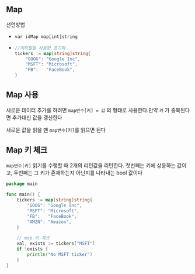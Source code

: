 ## Map

선언방법

- `var idMap map[int]string`

- ```go
  //리터럴을 사용한 초기화
  tickers := map[string]string{
      "GOOG": "Google Inc",
      "MSFT": "Microsoft",
      "FB":   "FaceBook",
  }
  ```

## 

## Map 사용

새로운 데이터 추가를 하려면 `map변수[키] = 값` 의 형태로 사용한다.만약 `키` 가 중복된다면 추가대신 값을 갱신한다

새로운 값을 읽을 땐 `map변수[키]`를 읽으면 된다



## Map 키 체크

`map변수[키]` 읽기를 수행할 때 2개의 리턴값을 리턴한다. 첫번째는 키에 상응하는 값이고, 두번째는 그 키가 존재하는지 아닌지를 나타내는 bool 값이다

```go
package main
 
func main() {
    tickers := map[string]string{
        "GOOG": "Google Inc",
        "MSFT": "Microsoft",
        "FB":   "FaceBook",
        "AMZN": "Amazon",
    }
 
    // map 키 체크
    val, exists := tickers["MSFT"]
    if !exists {
        println("No MSFT ticker")
    }
}
```



## 